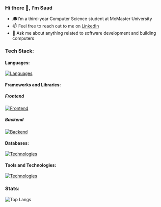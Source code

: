 ### Hi there 👋, I’m Saad
- 🎓I’m a third-year Computer Science student at McMaster University
- 📫 Feel free to reach out to me on <a href=https://www.linkedin.com/in/saad-tariq-cs/ target=_blank>LinkedIn</a>
- 💬 Ask me about anything related to software development and building computers
<!-- - 🌱 I’m currently learning MySQL, Next.js, Prisma and Tailwind. -->
<!-- - 🔭 I’m currently working on an app to track job applications, and a Linked List visualizer -->
### Tech Stack:

#### Languages:
[![Languages](https://skillicons.dev/icons?i=ts,js,python,c,cpp&theme=dark)](https://skillicons.dev)

#### Frameworks and Libraries:

##### Frontend
[![Frontend](https://skillicons.dev/icons?i=next,react,astro,redux,tailwind,bootstrap&theme=dark)](https://skillicons.dev)

##### Backend
[![Backend](https://skillicons.dev/icons?i=nodejs,express,prisma&theme=dark)](https://skillicons.dev)

#### Databases:
[![Technologies](https://skillicons.dev/icons?i=postgres,mongodb,sqlite&theme=dark)](https://skillicons.dev)

#### Tools and Technologies:
[![Technologies](https://skillicons.dev/icons?i=git,githubactions,docker,vite,vitest,bun,linux&theme=dark)](https://skillicons.dev)

### Stats:

![Top Langs](https://github-readme-stats.vercel.app/api/top-langs/?username=tariqs26&layout=compact&theme=tokyonight&langs_count=6)

<!--

![GitHub stats](https://github-readme-stats.vercel.app/api?username=tariqs26&show_icons=true&theme=tokyonight&count_private=true)

- ⚡ Fun fact: ...
- https://github.com/tandpfun/skill-icons

